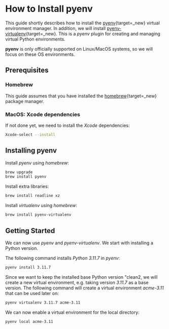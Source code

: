 # How to Install pyenv

This guide shortly describes how to install the [pyenv](https://github.com/pyenv/pyenv){target=_new} virtual environment manager.
In addition, we will install [pyenv-virtualenv](https://github.com/pyenv/pyenv-virtualenv){target=_new}. This is a *pyenv* plugin for creating and managing virtual Python environments. 

**pyenv** is only officially supported on Linux/MacOS systems, so we will focus on these OS environments.


## Prerequisites

### Homebrew

This guide assumes that you have installed the [homebrew](https://brew.sh){target=_new} package manager.

### MacOS: Xcode dependencies

If not done yet, we need to install the *Xcode* dependencies:

```sh title="Install Xcode dependencies"
Xcode-select --install
```


## Installing pyenv

Install *pyenv* using *homebrew*:

```sh title="Install pyenv"
brew upgrade
brew install pyenv
```

Install extra libraries:

```sh title="Install extra libraries"
brew install readline xz
```

Install *virtualenv* using *homebrew*:

```sh title="Install pyenv-virtualenv"
brew install pyenv-virtualenv
```


## Getting Started

We can now use *pyenv* and *pyenv-virtualenv*. We start with installing a Python version.

The following command installs *Python 3.11.7* in *pyenv*:

```sh title="Install a Python Version"
pyenv install 3.11.7
```

Since we want to keep the installed base Python version "clean2, we will create a new virtual environment, e.g. taking version *3.11.7* as a base version. The following command will create a virtual environment *acme-3.11* that can be used later on:

```sh title="Create a Virtual Environment"
pyenv virtualenv 3.11.7 acme-3.11
```


We can now enable a virtual environment for the local directory:

```sh title="Enable a virtual environment for the local directory"
pyenv local acme-3.11
```
